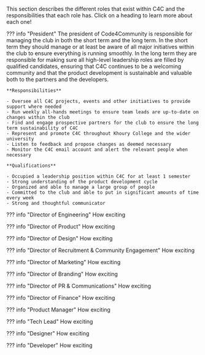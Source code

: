 This section describes the different roles that exist within C4C and the responsibilities that each role has. Click on a heading to learn more about each one!

??? info "President"
    The president of Code4Community is responsible for managing the club in both the short term and the long term. In the short term they should manage or at least be aware of all major initiatives within the club to ensure everything is running smoothly. In the long term they are responsible for making sure all high-level leadership roles are filled by qualified candidates, ensuring that C4C continues to be a welcoming community and that the product development is sustainable and valuable both to the partners and the developers.

    **Responsibilities**

    - Oversee all C4C projects, events and other initiatives to provide support where needed
    - Run weekly all-hands meetings to ensure team leads are up-to-date on changes within the club
    - Find and engage prospective partners for the club to ensure the long term sustainability of C4C
    - Represent and promote C4C throughout Khoury College and the wider university
    - Listen to feedback and propose changes as deemed necessary
    - Monitor the C4C email account and alert the relevant people when necessary

    **Qualifications**

    - Occupied a leadership position within C4C for at least 1 semester
    - Strong understanding of the product development cycle
    - Organized and able to manage a large group of people
    - Committed to the club and able to put in significant amounts of time every week
    - Strong and thoughtful communicator 

??? info "Director of Engineering"
    How exciting

??? info "Director of Product"
    How exciting

??? info "Director of Design"
    How exciting

??? info "Director of Recruitment & Community Engagement"
    How exciting

??? info "Director of Marketing"
    How exciting

??? info "Director of Branding"
    How exciting

??? info "Director of PR & Communications"
    How exciting

??? info "Director of Finance"
    How exciting

??? info "Product Manager"
    How exciting

??? info "Tech Lead"
    How exciting

??? info "Designer"
    How exciting

??? info "Developer"
    How exciting